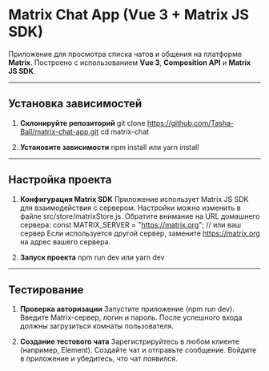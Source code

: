 # Matrix Chat App (Vue 3 + Matrix JS SDK)

Приложение для просмотра списка чатов и общения на платформе **Matrix**. Построено с использованием **Vue 3**, **Composition API** и **Matrix JS SDK**.

---

## Установка зависимостей

1. **Склонируйте репозиторий**
git clone https://github.com/Tasha-Ball/matrix-chat-app.git
cd matrix-chat

2. **Установите зависимости**
npm install
или
yarn install

---

## Настройка проекта

1. **Конфигурация Matrix SDK**
Приложение использует Matrix JS SDK для взаимодействия с сервером. Настройки можно изменить в файле src/store/matrixStore.js.
Обратите внимание на URL домашнего сервера:
const MATRIX_SERVER = "https://matrix.org"; // или ваш сервер
Если используется другой сервер, замените https://matrix.org на адрес вашего сервера.

2. **Запуск проекта**
npm run dev
или
yarn dev

---

## Тестирование

1. **Проверка авторизации**
Запустите приложение (npm run dev).
Введите Matrix-сервер, логин и пароль.
После успешного входа должны загрузиться комнаты пользователя.

2. **Создание тестового чата**
Зарегистрируйтесь в любом клиенте (например, Element).
Создайте чат и отправьте сообщение.
Войдите в приложение и убедитесь, что чат появился.
